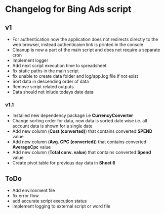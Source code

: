 # Changelog for Bing Ads script

## v1

- For authentication now the application does not redirects directly to the web browser, instead authenticaion link is printed in the console
- Cleanup is now a part of the main script and does not require a separate cron
- Implement logger
- Add next script execution time to spreadsheet
- fix static paths in the main script
- fix unable to create data folder and log/app.log file if not exist
- Sort data in descending order of data
- Remove script related outputs
- Data should not inlude todays date data

### v1.1
- Installed new dependency package i.e **CurrencyConverter**
- Change sorting order for data, now data is sorted date wise i.e. all account data is shown for a single date
- Add new column (**Cost (converted)**) that contains converted **SPEND** value 
- Add new column (**Avg. CPC (converted)**) that contains converted **AverageCpc** value 
- Add new column (**Total conv. value**) that contains converted **Spend** value 
- Create pivot table for previous day data in **Sheet 6**

## ToDo

- Add environment file
- fix error flow
- add accurate script execution status
- implement logging to external script or word file 